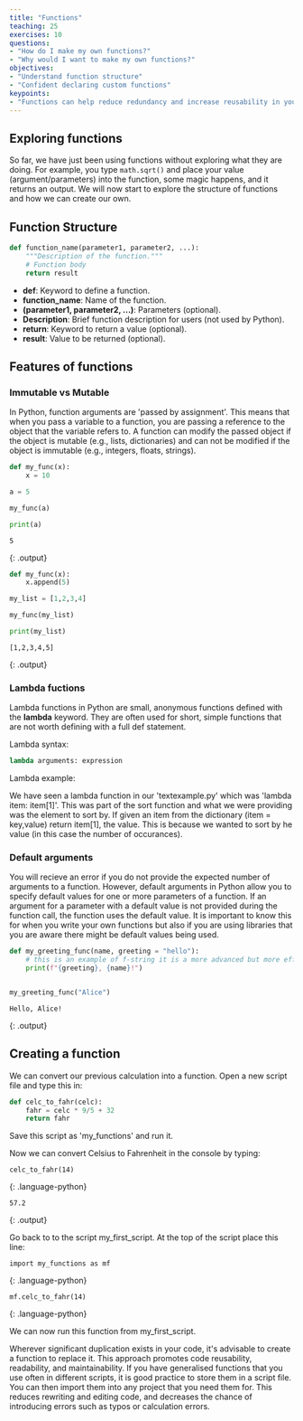 ```yaml
---
title: "Functions"
teaching: 25
exercises: 10
questions:
- "How do I make my own functions?"
- "Why would I want to make my own functions?" 
objectives:
- "Understand function structure"
- "Confident declaring custom functions"
keypoints:
- "Functions can help reduce redundancy and increase reusability in your code"
---
```


## Exploring functions

So far, we have just been using functions without exploring what they are doing. For example, you type `math.sqrt()` and place your value (argument/parameters) into the function, some magic happens, and it returns an output. We will now start to explore the structure of functions and how we can create our own.  

## Function Structure

```python
def function_name(parameter1, parameter2, ...):
    """Description of the function."""
    # Function body
    return result
```

- **def**: Keyword to define a function.
- **function_name**: Name of the function.
- **(parameter1, parameter2, ...)**: Parameters (optional).
- **Description**: Brief function description for users (not used by Python).
- **return**: Keyword to return a value (optional).
- **result**: Value to be returned (optional).


## Features of functions

### Immutable vs Mutable
In Python, function arguments are 'passed by assignment'. This means that when you pass a variable to a function, you are passing a reference to the object that the variable refers to. A function can modify the passed object if the object is mutable (e.g., lists, dictionaries) and can not be modified if the object is immutable (e.g., integers, floats, strings).  

```python
def my_func(x):
    x = 10

a = 5

my_func(a)

print(a)
```

```
5
```
{: .output}


```python
def my_func(x):
    x.append(5)

my_list = [1,2,3,4]

my_func(my_list)

print(my_list)
```

```
[1,2,3,4,5]
```
{: .output}

### Lambda fuctions

Lambda functions in Python are small, anonymous functions defined with the **lambda** keyword. They are often used for short, simple functions that are not worth defining with a full def statement. 

Lambda syntax:
```python
lambda arguments: expression
```

Lambda example:

We have seen a lambda function in our 'textexample.py' which was 'lambda item: item\[1\]'. This was part of the sort function and what we were providing was the element to sort by. If given an item from the dictionary (item = key,value) return item[1], the value. This is because we wanted to sort by he value (in this case the number of occurances). 

### Default arguments

You will recieve an error if you do not provide the expected number of arguments to a function. However, default arguments in Python allow you to specify default values for one or more parameters of a function. If an argument for a parameter with a default value is not provided during the function call, the function uses the default value. It is important to know this for when you write your own functions but also if you are using libraries that you are aware there might be default values being used.

```python
def my_greeting_func(name, greeting = "hello"):
    # this is an example of f-string it is a more advanced but more efficient way to create and print a formatted string.
    print(f"{greeting}, {name}!")


my_greeting_func("Alice")

``` 

```
Hello, Alice!
```
{: .output}

## Creating a function

We can convert our previous calculation into a function. Open a new script file and type this in: 

```python
def celc_to_fahr(celc):
    fahr = celc * 9/5 + 32
    return fahr
```

Save this script as 'my_functions' and run it.

Now we can convert Celsius to Fahrenheit in the console by typing:

```
celc_to_fahr(14) 
```
{: .language-python}
```
57.2
```
{: .output}

Go back to to the script my_first_script. At the top of the script place this line:

```
import my_functions as mf
```
{: .language-python}

```
mf.celc_to_fahr(14) 
```
{: .language-python}

We can now run this function from my_first_script.

Wherever significant duplication exists in your code, it's advisable to create a function to replace it. This approach promotes code reusability, readability, and maintainability. If you have generalised functions that you use often in different scripts, it is good practice to store them in a script file. You can then import them into any project that you need them for. This reduces rewriting and editing code, and decreases the chance of introducing errors such as typos or calculation errors.
